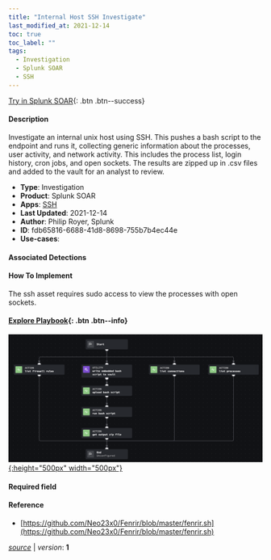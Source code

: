 ```yaml
---
title: "Internal Host SSH Investigate"
last_modified_at: 2021-12-14
toc: true
toc_label: ""
tags:
  - Investigation
  - Splunk SOAR
  - SSH
---
```


[Try in Splunk SOAR](https://www.splunk.com/en_us/software/splunk-security-orchestration-and-automation.html){: .btn .btn--success}

#### Description

Investigate an internal unix host using SSH. This pushes a bash script to the endpoint and runs it, collecting generic information about the processes, user activity, and network activity. This includes the process list, login history, cron jobs, and open sockets. The results are zipped up in .csv files and added to the vault for an analyst to review.

- **Type**: Investigation
- **Product**: Splunk SOAR
- **Apps**: [SSH](https://splunkbase.splunk.com/apps?keyword=ssh&filters=product%3Asoar)
- **Last Updated**: 2021-12-14
- **Author**: Philip Royer, Splunk
- **ID**: fdb65816-6688-41d8-8698-755b7b4ec44e
- **Use-cases**:

#### Associated Detections


#### How To Implement
The ssh asset requires sudo access to view the processes with open sockets.


#### [Explore Playbook](https://splunk.github.io/soar-playbook-viewer/?playbook=https://raw.githubusercontent.com/phantomcyber/playbooks/latest/internal_host_ssh_investigate.json){: .btn .btn--info}

[![explore](https://raw.githubusercontent.com/splunk/security_content/develop/playbooks/internal_host_ssh_investigate.png){:height="500px" width="500px"}](https://splunk.github.io/soar-playbook-viewer/?playbook=https://raw.githubusercontent.com/phantomcyber/playbooks/latest/internal_host_ssh_investigate.json)

#### Required field


#### Reference

* [https://github.com/Neo23x0/Fenrir/blob/master/fenrir.sh](https://github.com/Neo23x0/Fenrir/blob/master/fenrir.sh)




[*source*](https://github.com/splunk/security_content/tree/develop/playbooks/internal_host_ssh_investigate.yml) \| *version*: **1**